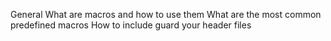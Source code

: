 General What are macros and how to use them What are the most common predefined macros How to include guard your header files
